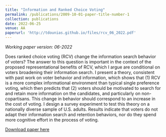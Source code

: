 ```yaml
---
title: "Information and Ranked Choice Voting"
permalink: /publications/2009-10-01-paper-title-number-1
collection: publications
date: 2022-06-25
venue: AA
paperurl: 'http://tdounias.github.io/files/rcv_06_2022.pdf'
---
```

_Working paper version: 06-2022_

Does ranked choice voting (RCV) change the information search behavior of voters? The answer to this question is important in the context of the proposed representational benefits of RCV, which I argue are conditional on voters broadening their information search. I present a theory, consistent with past work on voter behavior and information, which shows that (1) RCV is a more complex informational environment than typical single preference voting, which then predicts that (2) voters should be motivated to search for and retain more information on the candidates, and particularly on non-copartisans. This change in behavior should correspond to an increase in the cost of voting. I design a survey experiment to test this theory on a nationally diverse sample of U.S. adults. Results indicate that voters do not adapt their information search and retention behaviors, nor do they spend more cognitive effort in the process of voting.

[Download paper here](http://tdounias.github.io/files/rcv_06_2022.pdf)
